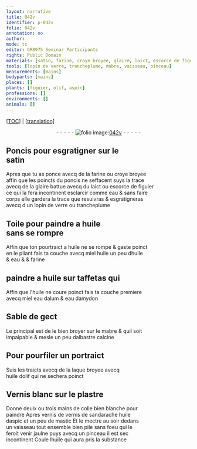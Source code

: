 ```yaml
---
layout: narrative
title: 042v
identifier: p-042v
folio: 042v
annotation: no
author:
mode: tc
editor: GR8975 Seminar Participants
rights: Public Domain
materials: [satin, farine, croye broyee, glaire, laict, escorce de figuier, eau, verre, huile, miel, taffetas, eau dalum, eau damydon, Sable de gect, mabre, albastre calcine, laque, huile dolif, Vernis blanc, plastre, colle bien blanche, vernis de sandarache huile daspic et un peu de mastic, sandarache, huile daspic, mastic]
tools: [lopin de verre, trancheplume, mabre, vaisseau, pinceau]
measurements: [mains]
bodyparts: [mains]
places: []
plants: [figuier, olif, aspic]
professions: []
environments: []
animals: []
---
```


 <p><a href="{{ site.baseurl }}/diplomatic/">[TOC]</a> | <a href="{{ site.baseurl }}/texts/p-042v_tl/" target="_blank">[translation]</a></p><div class="folio" align="center">- - - - - <a href="http://gallica.bnf.fr/ark:/12148/btv1b10500001g/f90.image" target="_blank"><img src="https://cu-mkp.github.io/2017-workshop-edition/assets/photo-icon.png" alt="folio image: " style="display:inline-block; margin-bottom:-3px;"/>042v</a> - - - - - </div>  
  

## Poncis pour esgratigner sur le<br/> <span class="m">satin</span>

 
Apres que tu as ponce avecq de la <span class="m">farine</span> ou <span class="m">croye broyee</span><br/> affin que les poincts du poncis ne seffacent suys la trace<br/> avecq de la <span class="m">glaire</span> battue avecq du <span class="m">laict</span> ou <span class="m">escorce de <span class="pa">figuier</span></span><br/> ce qui la fera incontinent esclarcir co<span class="exp">mm</span>e <span class="m">eau</span> & sans faire<br/> corps elle gardera la trace que resuivras & esgratigneras<br/> avecq <span class="del">d</span> un <span class="tl">lopin de <span class="m">verre</span></span> ou <span class="tl">trancheplume</span>
 
 
  

## Toile pour paindre a <span class="m">huile</span><br/> sans se rompre

 
Affin que ton pourtraict a <span class="m">huile</span> ne se rompe & gaste poinct<br/> en le pliant fais ta couche avecq <span class="m">miel</span> <span class="del">huile</span> un peu d<span class="m">huile</span><br/> & <span class="m">eau</span> & <span class="add">&</span> <span class="m">farine</span>
 
 
  

## paindre a <span class="m">huile</span> sur <span class="m">taffetas</span> <span class="del">qui</span>

 
Affin que l'<span class="m">huile</span> ne coure poinct fais ta couche premiere<br/> avecq <span class="m">miel</span> <span class="m">eau dalum</span> & <span class="m">eau damydon</span>
 
 
  

## <span class="m">Sable de gect</span>

 
Le principal est de le bien broyer sur le <span class="tl"><span class="m">mabre</span></span> & quil soit<br/> impalpable & mesle un peu d<span class="m">albastre calcine</span>
 
 
  

## Pour pourfiler un portraict

 
Suis les traicts avecq de la <span class="m">laque</span> broyee avecq<br/> <span class="m">huile d<span class="pa">olif</span></span> qui ne sechera poinct
 
 
  

## <span class="m">Vernis blanc</span> sur le <span class="m">plastre</span>

 
Donne deulx ou trois <span class="ms"><span class="bp">mains</span></span> de <span class="m">colle bien blanche</span> pour<br/> paindre Apres vernis de <span class="m">vernis de <span class="m">sandarache</span> <span class="m">huile<br/> d<span class="pa">aspic</span></span> et un peu de <span class="m">mastic</span></span> Et le mectre <span class="tmp">au soir</span> dedans<br/> un <span class="tl">vaisseau</span> tout ensemble bien pile sans foeu qui le<br/> feroit venir jaulne puys avecq un <span class="tl">pinceau</span> il est sec<br/> incontinent Coule l<span class="m">huile</span> qui aura pris la substa<span class="exp">n</span>ce
 
 